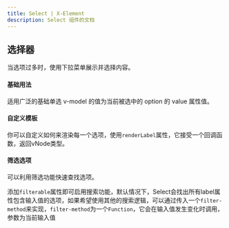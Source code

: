 ```yaml
---
title: Select | X-Element
description: Select 组件的文档
---
```

## 选择器

当选项过多时，使用下拉菜单展示并选择内容。

#### 基础用法

适用广泛的基础单选 v-model 的值为当前被选中的 option 的 value 属性值。

<preview path="../demo/Select/Basic.vue" title="基础选择器" description="Select 基础选择器"></preview>

#### 自定义模板

你可以自定义如何来渲染每一个选项，使用`renderLabel`属性，它接受一个回调函数，返回vNode类型。

<preview path="../demo/Select/CustomRender.vue" title="基础选择器" description="Select 基础选择器"></preview>

#### 筛选选项

可以利用筛选功能快速查找选项。

添加`filterable`属性即可启用搜索功能，默认情况下，Select会找出所有label属性包含输入值的选项，如果希望使用其他的搜索逻辑，可以通过传入一个`filter-method`来实现，`filter-method`为一个`Function`，它会在输入值发生变化时调用，参数为当前输入值

<preview path="../demo/Select/Filterable.vue" title="基础选择器" description="Select 基础选择器"></preview>


